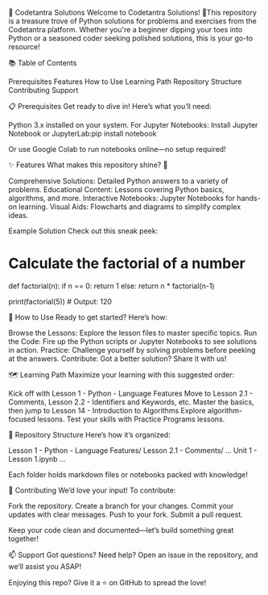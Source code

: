 🐍 Codetantra Solutions
Welcome to Codetantra Solutions! 🎉This repository is a treasure trove of Python solutions for problems and exercises from the Codetantra platform. Whether you're a beginner dipping your toes into Python or a seasoned coder seeking polished solutions, this is your go-to resource!


📚 Table of Contents

Prerequisites
Features
How to Use
Learning Path
Repository Structure
Contributing
Support


📋 Prerequisites
Get ready to dive in! Here’s what you’ll need:

Python 3.x installed on your system.
For Jupyter Notebooks:
Install Jupyter Notebook or JupyterLab:pip install notebook


Or use Google Colab to run notebooks online—no setup required!





✨ Features
What makes this repository shine? 🌟

Comprehensive Solutions: Detailed Python answers to a variety of problems.
Educational Content: Lessons covering Python basics, algorithms, and more.
Interactive Notebooks: Jupyter Notebooks for hands-on learning.
Visual Aids: Flowcharts and diagrams to simplify complex ideas.

Example Solution
Check out this sneak peek:
# Calculate the factorial of a number
def factorial(n):
    if n == 0:
        return 1
    else:
        return n * factorial(n-1)

print(factorial(5))  # Output: 120



🚀 How to Use
Ready to get started? Here’s how:

Browse the Lessons: Explore the lesson files to master specific topics.
Run the Code: Fire up the Python scripts or Jupyter Notebooks to see solutions in action.
Practice: Challenge yourself by solving problems before peeking at the answers.
Contribute: Got a better solution? Share it with us!



🗺️ Learning Path
Maximize your learning with this suggested order:

Kick off with Lesson 1 - Python - Language Features
Move to Lesson 2.1 - Comments, Lesson 2.2 - Identifiers and Keywords, etc.
Master the basics, then jump to Lesson 14 - Introduction to Algorithms
Explore algorithm-focused lessons.
Test your skills with Practice Programs lessons.



📂 Repository Structure
Here’s how it’s organized:

Lesson 1 - Python - Language Features/
Lesson 2.1 - Comments/
...
Unit 1 - Lesson 1.ipynb
...

Each folder holds markdown files or notebooks packed with knowledge!

🤝 Contributing
We’d love your input! To contribute:

Fork the repository.
Create a branch for your changes.
Commit your updates with clear messages.
Push to your fork.
Submit a pull request.

Keep your code clean and documented—let’s build something great together!


📫 Support
Got questions? Need help? Open an issue in the repository, and we’ll assist you ASAP!

Enjoying this repo? Give it a ⭐ on GitHub to spread the love!
